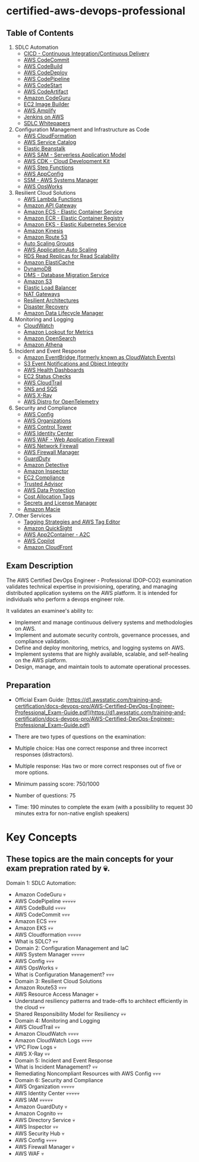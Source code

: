 # certified-aws-devops-professional

## Table of Contents

1. SDLC Automation
    - [CICD - Continuous Integration/Continuous Delivery](01-sdlc-automation/cicd.md)
    - [AWS CodeCommit](01-sdlc-automation/codecommit.md)
    - [AWS CodeBuild](01-sdlc-automation/codebuild.md)
    - [AWS CodeDeploy](01-sdlc-automation/codedeploy.md)
    - [AWS CodePipeline](01-sdlc-automation/codepipeline.md)
    - [AWS CodeStart](01-sdlc-automation/codestar.md)
    - [AWS CodeArtifact](01-sdlc-automation/codeartifact.md)
    - [Amazon CodeGuru](01-sdlc-automation/codeguru.md)
    - [EC2 Image Builder](01-sdlc-automation/ec2-image-builder.md)
    - [AWS Amplify](01-sdlc-automation/amplify.md)
    - [Jenkins on AWS](01-sdlc-automation/jenkins.md)
    - [SDLC Whitepapers](01-sdlc-automation/whitepapers.md)
2. Configuration Management and Infrastructure as Code
    - [AWS CloudFormation](02-configuration-management-and-iac/cloudformation.md)
    - [AWS Service Catalog](02-configuration-management-and-iac/service-catalog.md)
    - [Elastic Beanstalk](02-configuration-management-and-iac/eb.md)
    - [AWS SAM - Serverless Application Model](02-configuration-management-and-iac/sam.md)
    - [AWS CDK - Cloud Development Kit](02-configuration-management-and-iac/cdk.md)
    - [AWS Step Functions](02-configuration-management-and-iac/step-functions.md)
    - [AWS AppConfig](02-configuration-management-and-iac/appconfig.md)
    - [SSM - AWS Systems Manager](02-configuration-management-and-iac/ssm.md)
    - [AWS OpsWorks](02-configuration-management-and-iac/opsworks.md)
3. Resilient Cloud Solutions
    - [AWS Lambda Functions](03-resilient-cloud-solutions/lamdba.md)
    - [Amazon API Gateway](03-resilient-cloud-solutions/api-gw.md)
    - [Amazon ECS - Elastic Container Service](03-resilient-cloud-solutions/ecs.md)
    - [Amazon ECR - Elastic Container Registry](03-resilient-cloud-solutions/erc.md)
    - [Amazon EKS - Elastic Kubernetes Service](03-resilient-cloud-solutions/eks.md)
    - [Amazon Kinesis](03-resilient-cloud-solutions/kinesis.md)
    - [Amazon Route 53](03-resilient-cloud-solutions/route53.md)
    - [Auto Scaling Groups](03-resilient-cloud-solutions/asg.md)
    - [AWS Application Auto Scaling](03-resilient-cloud-solutions/application-auto-scaling.md)
    - [RDS Read Replicas for Read Scalability](03-resilient-cloud-solutions/rds-read-replicas.md)
    - [Amazon ElastiCache](03-resilient-cloud-solutions/elasticache.md)
    - [DynamoDB](03-resilient-cloud-solutions/dynamodb.md)
    - [DMS - Database Migration Service](03-resilient-cloud-solutions/dms.md)
    - [Amazon S3](03-resilient-cloud-solutions/s3.md)
    - [Elastic Load Balancer](03-resilient-cloud-solutions/elb.md)
    - [NAT Gateways](03-resilient-cloud-solutions/nat.md)
    - [Resilient Architectures](03-resilient-cloud-solutions/resilient-architectures.md)
    - [Disaster Recovery](03-resilient-cloud-solutions/disaster-recovery.md)
    - [Amazon Data Lifecycle Manager](03-resilient-cloud-solutions/amazon-data-lifecycle-manager.md)
4. Monitoring and Logging
    - [CloudWatch](04-monitoring-and-logging/cloudwatch.md)
    - [Amazon Lookout for Metrics](04-monitoring-and-logging/lookout.md)
    - [Amazon OpenSearch](04-monitoring-and-logging/opensearch.md)
    - [Amazon Athena](04-monitoring-and-logging/athena.md)
5. Incident and Event Response
    - [Amazon EventBridge (formerly known as CloudWatch Events)](05-incident-and-event-response/eventbridge.md)
    - [S3 Event Notifications and Object Integrity](05-incident-and-event-response/s3-event-notifications.md)
    - [AWS Health Dashboards](05-incident-and-event-response/health-dashboards.md)
    - [EC2 Status Checks](05-incident-and-event-response/ec2-status-checks.md)
    - [AWS CloudTrail](05-incident-and-event-response/cloudtrail.md)
    - [SNS and SQS](05-incident-and-event-response/sns-sqs.md)
    - [AWS X-Ray](05-incident-and-event-response/x-ray.md)
    - [AWS Distro for OpenTelemetry](05-incident-and-event-response/aws-distro-for-opentelemetry.md)
6. Security and Compliance
    - [AWS Config](06-security-and-compliance/config.md)
    - [AWS Organizations](06-security-and-compliance/organizations.md)
    - [AWS Control Tower](06-security-and-compliance/control-tower.md)
    - [AWS Identity Center](06-security-and-compliance/identity-center.md)
    - [AWS WAF - Web Application Firewall](06-security-and-compliance/waf.md)
    - [AWS Network Firewall](06-security-and-compliance/network-firewall.md)
    - [AWS Firewall Manager](06-security-and-compliance/firewall-manager.md)
    - [GuardDuty](06-security-and-compliance/guard-duty.md)
    - [Amazon Detective](06-security-and-compliance/amazon-detective.md)
    - [Amazon Inspector](06-security-and-compliance/amazon-inspector.md)
    - [EC2 Compliance](06-security-and-compliance/ec2-compliance.md)
    - [Trusted Advisor](06-security-and-compliance/trusted-advisor.md)
    - [AWS Data Protection](06-security-and-compliance/data-protection.md)
    - [Cost Allocation Tags](06-security-and-compliance/cost-allocation-tags.md)
    - [Secrets and License Manager](06-security-and-compliance/manager.md)
    - [Amazon Macie](06-security-and-compliance/macie.md)
7. Other Services
    - [Tagging Strategies and AWS Tag Editor](07-other-services/tagging.md)
    - [Amazon QuickSight](07-other-services/amazon-quicksight.md)
    - [AWS App2Container - A2C](07-other-services/aws-a2c.md)
    - [AWS Copilot](07-other-services/aws-copilot.md)
    - [Amazon CloudFront](07-other-services/cloudfront.md)

## Exam Description

The AWS Certified DevOps Engineer - Professional (DOP-CO2) examination validates technical expertise in provisioning, operating, and managing distributed application systems on the AWS platform. It is intended for individuals who perform a devops engineer role.

It validates an examinee's ability to:

- Implement and manage continuous delivery systems and methodologies on AWS.
- Implement and automate security controls, governance processes, and compliance validation.
- Define and deploy monitoring, metrics, and logging systems on AWS.
- Implement systems that are highly available, scalable, and self-healing on the AWS platform.
- Design, manage, and maintain tools to automate operational processes.

## Preparation

- Official Exam Guide: [https://d1.awsstatic.com/training-and-certification/docs-devops-pro/AWS-Certified-DevOps-Engineer-Professional_Exam-Guide.pdf](https://d1.awsstatic.com/training-and-certification/docs-devops-pro/AWS-Certified-DevOps-Engineer-Professional_Exam-Guide.pdf)

- There are two types of questions on the examination:

- Multiple choice: Has one correct response and three incorrect responses (distractors).
- Multiple response: Has two or more correct responses out of five or more options.

- Minimum passing score: 750/1000

- Number of questions: 75

- Time: 190 minutes to complete the exam (with a possibility to request 30 minutes extra for non-native english speakers)


# Key Concepts
## These topics are the main concepts for your exam prepration rated by 💀.

Domain 1: SDLC Automation:

- Amazon CodeGuru 💀
- AWS CodePipeline 💀💀💀💀💀
- AWS CodeBuild 💀💀💀💀
- AWS CodeCommit 💀💀💀
- Amazon ECS 💀💀💀
- Amazon EKS 💀💀
- AWS Cloudformation 💀💀💀💀💀
- What is SDLC? 💀💀
- Domain 2: Configuration Management and IaC
- AWS System Manager 💀💀💀💀💀
- AWS Config 💀💀💀
- AWS OpsWorks 💀
- What is Configuration Management? 💀💀💀
- Domain 3: Resilient Cloud Solutions
- Amazon Route53 💀💀💀
- AWS Resource Access Manager 💀
- Understand resiliency patterns and trade-offs to architect efficiently in the cloud 💀💀
- Shared Responsibility Model for Resiliency 💀💀
- Domain 4: Monitoring and Logging
- AWS CloudTrail 💀💀
- Amazon CloudWatch 💀💀💀💀
- Amazon CloudWatch Logs 💀💀💀💀
- VPC Flow Logs 💀
- AWS X-Ray 💀💀
- Domain 5: Incident and Event Response
- What is Incident Management? 💀💀
- Remediating Noncompliant Resources with AWS Config 💀💀💀
- Domain 6: Security and Compliance
- AWS Organization 💀💀💀💀💀
- AWS Identity Center 💀💀💀💀💀
- AWS IAM 💀💀💀💀💀
- Amazon GuardDuty 💀
- Amazon Cognito 💀💀
- AWS Directory Service 💀
- AWS Inspector 💀💀
- AWS Security Hub 💀
- AWS Config 💀💀💀💀
- AWS Firewall Manager 💀
- AWS WAF 💀
